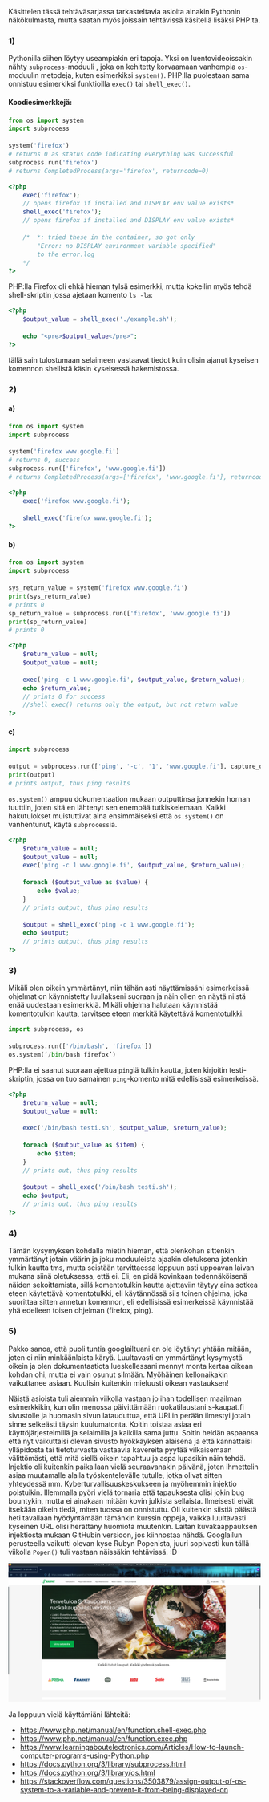 Käsittelen tässä tehtäväsarjassa tarkasteltavia asioita ainakin Pythonin näkökulmasta, mutta saatan myös joissain tehtävissä käsitellä lisäksi PHP:ta.

### 1)

Pythonilla siihen löytyy useampiakin eri tapoja. Yksi on luentovideoissakin nähty `subprocess`-moduuli , joka on kehitetty korvaamaan vanhempia `os`-moduulin metodeja, kuten esimerkiksi `system()`. 
PHP:lla puolestaan sama onnistuu esimerkiksi funktioilla `exec()` tai `shell_exec()`.

#### Koodiesimerkkejä:

```python
from os import system
import subprocess

system('firefox')
# returns 0 as status code indicating everything was successful
subprocess.run('firefox')
# returns CompletedProcess(args='firefox', returncode=0)
```

```PHP
<?php
    exec('firefox');
    // opens firefox if installed and DISPLAY env value exists*
    shell_exec('firefox');
    // opens firefox if installed and DISPLAY env value exists*

    /*  *: tried these in the container, so got only
        "Error: no DISPLAY environment variable specified"
        to the error.log
    */
?>
```

PHP:lla Firefox oli ehkä hieman tylsä esimerkki, mutta kokeilin myös tehdä shell-skriptin jossa ajetaan komento `ls -la`:

```PHP
<?php
    $output_value = shell_exec('./example.sh');

    echo "<pre>$output_value</pre>";
?>
```

tällä sain tulostumaan selaimeen vastaavat tiedot kuin olisin ajanut kyseisen komennon shellistä käsin kyseisessä hakemistossa. 

### 2)
#### a)

```python
from os import system
import subprocess

system('firefox www.google.fi')
# returns 0, success
subprocess.run(['firefox', 'www.google.fi'])
# returns CompletedProcess(args=['firefox', 'www.google.fi'], returncode=0)
```

```PHP
<?php
    exec('firefox www.google.fi');

    shell_exec('firefox www.google.fi');
?>
```

#### b)

```python
from os import system
import subprocess

sys_return_value = system('firefox www.google.fi')
print(sys_return_value)
# prints 0
sp_return_value = subprocess.run(['firefox', 'www.google.fi'])
print(sp_return_value)
# prints 0
```

```PHP
<?php
    $return_value = null;
    $output_value = null;

    exec('ping -c 1 www.google.fi', $output_value, $return_value);
    echo $return_value;
    // prints 0 for success
    //shell_exec() returns only the output, but not return value
?>
```

#### c)

```python
import subprocess

output = subprocess.run(['ping', '-c', '1', 'www.google.fi'], capture_output=True).stdout
print(output)
# prints output, thus ping results
```

`os.system()` ampuu dokumentaation mukaan outputtinsa jonnekin hornan tuuttiin, joten sitä en lähtenyt sen enempää tutkiskelemaan. Kaikki hakutulokset muistuttivat aina ensimmäiseksi että `os.system()` on vanhentunut, käytä `subprocess`ia.

```PHP
<?php
    $return_value = null;
    $output_value = null;
    exec('ping -c 1 www.google.fi', $output_value, $return_value);

    foreach ($output_value as $value) {
        echo $value;
    }
    // prints output, thus ping results 

    $output = shell_exec('ping -c 1 www.google.fi');
    echo $output;
    // prints output, thus ping results 
?>
```

### 3)

Mikäli olen oikein ymmärtänyt, niin tähän asti näyttämissäni esimerkeissä ohjelmat on käynnistetty luullakseni suoraan ja näin ollen en näytä niistä enää uudestaan esimerkkiä. Mikäli ohjelma halutaan käynnistää komentotulkin kautta, tarvitsee eteen merkitä käytettävä komentotulkki:

```python
import subprocess, os

subprocess.run(['/bin/bash', 'firefox'])
os.system(‘/bin/bash firefox’)
```

PHP:lla ei saanut suoraan ajettua `ping`iä tulkin kautta, joten kirjoitin testi-skriptin, jossa on tuo samainen `ping`-komento mitä edellisissä esimerkeissä.

```PHP
<?php
    $return_value = null;
    $output_value = null;

    exec('/bin/bash testi.sh', $output_value, $return_value);

    foreach ($output_value as $item) {
        echo $item;
    }
    // prints out, thus ping results

    $output = shell_exec('/bin/bash testi.sh');
    echo $output;
    // prints out, thus ping results
?>
```

### 4)

Tämän kysymyksen kohdalla mietin hieman, että olenkohan sittenkin ymmärtänyt jotain väärin ja joku moduuleista ajaakin oletuksena jotenkin tulkin kautta tms, mutta seistään tarvittaessa loppuun asti uppoavan laivan mukana siinä oletuksessa, että ei.
Eli, en pidä kovinkaan todennäköisenä näiden sekoittamista, sillä komentotulkin kautta ajettaviin täytyy aina sotkea eteen käytettävä komentotulkki, eli käytännössä siis toinen ohjelma, joka suorittaa sitten annetun komennon, eli edellisissä esimerkeissä käynnistää yhä edelleen toisen ohjelman (firefox, ping). 

### 5) 

Pakko sanoa, että puoli tuntia googlailtuani en ole löytänyt yhtään mitään, joten ei niin minkäänlaista käryä. Luultavasti en ymmärtänyt kysymystä oikein ja olen dokumentaatiota lueskellessani mennyt monta kertaa oikean kohdan ohi, mutta ei vain osunut silmään. Myöhäinen kellonaikakin vaikuttanee asiaan.
Kuulisin kuitenkin mieluusti oikean vastauksen!


Näistä asioista tuli aiemmin viikolla vastaan jo ihan todellisen maailman esimerkkikin, kun olin menossa päivittämään ruokatilaustani s-kaupat.fi sivustolle ja huomasin sivun latauduttua, että URLin perään ilmestyi jotain sinne selkeästi täysin kuulumatonta. Koitin toistaa asiaa eri käyttöjärjestelmillä ja selaimilla ja kaikilla sama juttu. Soitin heidän aspaansa että nyt vaikuttaisi olevan sivusto hyökkäyksen alaisena ja että kannattaisi ylläpidosta tai tietoturvasta vastaavia kavereita pyytää vilkaisemaan välittömästi, että mitä siellä oikein tapahtuu ja aspa lupasikin näin tehdä. Injektio oli kuitenkin paikallaan vielä seuraavanakin päivänä, joten ihmettelin asiaa muutamalle alalla työskentelevälle tutulle, jotka olivat sitten yhteydessä mm. Kyberturvallisuuskeskukseen ja myöhemmin injektio poistuikin. Illemmalla pyöri vielä tornaria että tapauksesta olisi jokin bug bountykin, mutta ei ainakaan mitään kovin julkista sellaista. Ilmeisesti eivät itsekään oikein tiedä, miten tuossa on onnistuttu.
Oli kuitenkin siistiä päästä heti tavallaan hyödyntämään tämänkin kurssin oppeja, vaikka luultavasti kyseinen URL olisi herättäny huomiota muutenkin. Laitan kuvakaappauksen injektiosta mukaan GitHubin versioon, jos kiinnostaa nähdä. Googlailun perusteella vaikutti olevan kyse Rubyn Popenista, juuri sopivasti kun tällä viikolla `Popen()` tuli vastaan näissäkin tehtävissä. :D

![s-kaupat.fi](S-kauppa.png)

Ja loppuun vielä käyttämiäni lähteitä:

 - https://www.php.net/manual/en/function.shell-exec.php
 - https://www.php.net/manual/en/function.exec.php
 - https://www.learningaboutelectronics.com/Articles/How-to-launch-computer-programs-using-Python.php
 - https://docs.python.org/3/library/subprocess.html
 - https://docs.python.org/3/library/os.html
 - https://stackoverflow.com/questions/3503879/assign-output-of-os-system-to-a-variable-and-prevent-it-from-being-displayed-on
